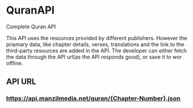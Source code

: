 # QuranAPI
Complete Quran API

This API uses the resources provided by different publishers. However the priamary data, like chapter details, verses, translations and the link to the third-party resources are added in the API. The developer can either fetch the data through the API url(as the API responds good), or save it to wor offline.

## API URL
### https://api.manzilmedia.net/quran/{Chapter-Number}.json
